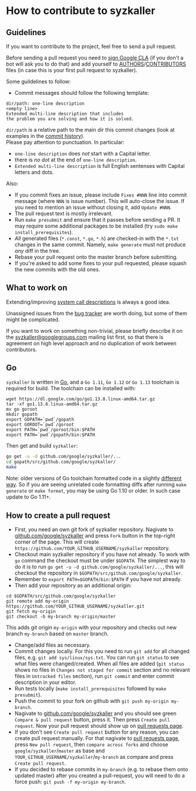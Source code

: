 # How to contribute to syzkaller

## Guidelines

If you want to contribute to the project, feel free to send a pull request.

Before sending a pull request you need to [sign Google CLA](https://cla.developers.google.com/)
(if you don't a bot will ask you to do that) and add yourself to
[AUTHORS](/AUTHORS)/[CONTRIBUTORS](/CONTRIBUTORS) files (in case this is your
first pull request to syzkaller).

Some guildelines to follow:

- Commit messages should follow the following template:
```
dir/path: one-line description
<empty line>
Extended multi-line description that includes
the problem you are solving and how it is solved.
```
`dir/path` is a relative path to the main dir this commit changes
(look at examples in the [commit history](https://github.com/google/syzkaller/commits/master)).\
Please pay attention to punctuation. In particular:
- `one-line description` does *not* start with a Capital letter.
- there is *no dot* at the end of `one-line description`.
- `Extended multi-line description` is full English sentenses with Capital letters and dots.

Also:
- If you commit fixes an issue, please include `Fixes #NNN` line into commit message
(where `NNN` is issue number). This will auto-close the issue. If you need to mention
an issue without closing it, add `Update #NNN`.
- The pull request text is mostly irrelevant.
- Run `make presubmit` and ensure that it passes before sending a PR. It may require some additional packages to be installed (try `sudo make install_prerequisites`).
- _All_ generated files (`*.const`, `*.go`, `*.h`) are checked-in with the
`*.txt` changes in the same commit. Namely, `make generate` must not produce
_any_ diff in the tree.
- Rebase your pull request onto the master branch before submitting.
- If you're asked to add some fixes to your pull requested, please squash the new commits with the old ones.

## What to work on

Extending/improving [system call descriptions](syscall_descriptions.md) is always a good idea.

Unassigned issues from the [bug tracker](https://github.com/google/syzkaller/issues) are worth doing, but some of them might be complicated.

If you want to work on something non-trivial, please briefly describe it on the [syzkaller@googlegroups.com](https://groups.google.com/forum/#!forum/syzkaller) mailing list first,
so that there is agreement on high level approach and no duplication of work between contributors.

## Go

`syzkaller` is written in [Go](https://golang.org), and a `Go 1.11`, `Go 1.12`
or `Go 1.13` toolchain is required for build. The toolchain can be installed with:

```
wget https://dl.google.com/go/go1.13.8.linux-amd64.tar.gz
tar -xf go1.13.8.linux-amd64.tar.gz
mv go goroot
mkdir gopath
export GOPATH=`pwd`/gopath
export GOROOT=`pwd`/goroot
export PATH=`pwd`/goroot/bin:$PATH
export PATH=`pwd`/gopath/bin:$PATH
```

Then get and build `syzkaller`:

``` bash
go get -u -d github.com/google/syzkaller/...
cd gopath/src/github.com/google/syzkaller/
make
```

Note: older versions of Go toolchain formatted code in a slightly
[different way](https://github.com/golang/go/issues/25161).
So if you are seeing unrelated code formatting diffs after running `make generate`
or `make format`, you may be using Go 1.10 or older. In such case update to Go 1.11+.

## How to create a pull request

- First, you need an own git fork of syzkaller repository. Nagivate to [github.com/google/syzkaller](https://github.com/google/syzkaller) and press `Fork` button in the top-right corner of the page. This will create `https://github.com/YOUR_GITHUB_USERNAME/syzkaller` repository.
- Checkout main syzkaller repository if you have not already. To work with `go` command the checkout must be under `$GOPATH`. The simplest way to do it is to run `go get -u -d github.com/google/syzkaller/...`, this will checkout the repository in `$GOPATH/src/github.com/google/syzkaller`.
- Remember to `export PATH=$GOPATH/bin:$PATH` if you have not already.
- Then add your repository as an additional origin:

```shell
cd $GOPATH/src/github.com/google/syzkaller
git remote add my-origin https://github.com/YOUR_GITHUB_USERNAME/syzkaller.git
git fetch my-origin
git checkout -b my-branch my-origin/master
```

This adds git origin `my-origin` with your repository and checks out new branch `my-branch` based on `master` branch.

- Change/add files as necessary.
- Commit changes locally. For this you need to run `git add` for all changed files, e.g. `git add sys/linux/sys.txt`. You can run `git status` to see what files were changed/created. When all files are added (`git status` shows no files in `Changes not staged for commit` section and no relevant files in `Untracked files` section), run `git commit` and enter commit description in your editor.
- Run tests locally (`make install_prerequisites` followed by `make presubmit`).
- Push the commit to your fork on github with `git push my-origin my-branch`.
- Nagivate to [github.com/google/syzkaller](https://github.com/google/syzkaller) and you should see green `Compare & pull request` button, press it. Then press `Create pull request`. Now your pull request should show up on [pull requests page](https://github.com/google/syzkaller/pulls).
- If you don't see `Create pull request` button for any reason, you can create pull request manually. For that nagivate to [pull requests page](https://github.com/google/syzkaller/pulls), press `New pull request`, then `compare across forks` and choose `google/syzkaller`/`master` as base and `YOUR_GITHUB_USERNAME/syzkaller`/`my-branch` as compare and press `Create pull request`.
- If you decided to rebase commits in `my-branch` (e.g. to rebase them onto updated master) after you created a pull-request, you will need to do a force push: `git push -f my-origin my-branch`.
